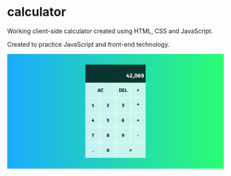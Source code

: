 # calculator
Working client-side calculator created using HTML, CSS and JavaScript.

Created to practice JavaScript and front-end technology.

![Calculator preview](calculator-preview.png?raw=True)
